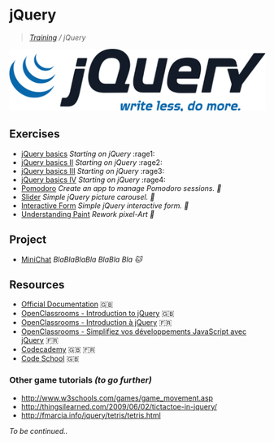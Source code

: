 # jQuery
>_[Training](https://github.com/simplonco/training) / jQuery_

![jQuery](jquery.png)

## Exercises
* [jQuery basics](https://github.com/simplonco/jquery-exercises-base) _Starting on jQuery_  :rage1:
* [jQuery basics II](https://github.com/simplonco/jquery-exercises-base2) _Starting on jQuery_  :rage2:
* [jQuery basics III](https://github.com/simplonco/jquery-exercises-base3) _Starting on jQuery_  :rage3:
* [jQuery basics IV](https://github.com/simplonco/jquery-exercises-base4) _Starting on jQuery_  :rage4:
* [Pomodoro](https://github.com/simplonco/jquery-pomodoro)
  _Create an app to manage Pomodoro sessions. :tomato:_
* [Slider](https://github.com/simplonco/jquery-slider) _Simple jQuery picture carousel. :crystal_ball:_
* [Interactive Form](https://github.com/simplonco/jquery-form) _Simple jQuery interactive form. :pencil:_
* [Understanding Paint](https://github.com/simplonco/jquery-paint)
  _Rework pixel-Art :art:_

## Project

* [MiniChat](https://github.com/simplonco/project-chat) _BlaBlaBlaBla BlaBla Bla :cat:_

## Resources

* [Official Documentation](http://api.jquery.com/) :uk:
* [OpenClassrooms - Introduction to jQuery](https://openclassrooms.com/courses/intro-to-jquery) :uk:
* [OpenClassrooms - Introduction à jQuery](https://openclassrooms.com/courses/introduction-a-jquery-4) :fr:
* [OpenClassrooms - Simplifiez vos développements JavaScript avec jQuery](https://openclassrooms.com/courses/simplifiez-vos-developpements-javascript-avec-jquery) :fr:
* [Codecademy](https://www.codecademy.com/learn/jquery) :uk: :fr:
* [Code School](https://www.codeschool.com/courses/try-jquery) :uk:

### Other game tutorials _(to go further)_

* http://www.w3schools.com/games/game_movement.asp
* http://thingsilearned.com/2009/06/02/tictactoe-in-jquery/
* http://fmarcia.info/jquery/tetris/tetris.html

_To be continued.._
